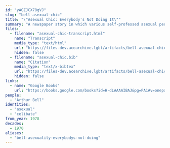 ```yaml
---
id: "yAGZJCX78gVJ"
slug: "bell-asexual-chic"
title: "\"Asexual Chic: Everybody's Not Doing It\""
summary: "A newspaper story in which various self-professed asexual people are interviewed"
files:
  - filename: "asexual-chic-transcript.html"
    name: "Transcript"
    media_type: "text/html"
    url: "https://files-dev.acearchive.lgbt/artifacts/bell-asexual-chic/asexual-chic-transcript.html"
    hidden: false
  - filename: "asexual-chic.bib"
    name: "Citation"
    media_type: "text/x-bibtex"
    url: "https://files-dev.acearchive.lgbt/artifacts/bell-asexual-chic/asexual-chic.bib"
    hidden: false
links:
  - name: "Google Books"
    url: "https://books.google.com/books?id=H-dLAAAAIBAJ&pg=PA1#v=onepage&q&f=false"
people:
  - "Arthur Bell"
identities:
  - "asexual"
  - "celibate"
from_year: 1978
decades:
  - 1970
aliases:
  - "bell-asexuality-everybodys-not-doing"
---
```

